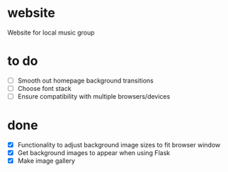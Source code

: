 # website
Website for local music group

# to do
- [ ] Smooth out homepage background transitions
- [ ] Choose font stack
- [ ] Ensure compatibility with multiple browsers/devices

# done
- [x] Functionality to adjust background image sizes to fit browser window
- [X] Get background images to appear when using Flask
- [X] Make image gallery
